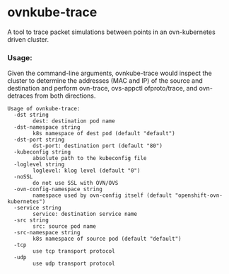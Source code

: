 
# ovnkube-trace

A tool to trace packet simulations between points in an ovn-kubernetes driven cluster.

### Usage:

Given the command-line arguments, ovnkube-trace would inspect the cluster to determine the addresses (MAC and IP) of the source and destination and perform ovn-trace, ovs-appctl ofproto/trace, and ovn-detraces from both directions.

```
Usage of ovnkube-trace:
  -dst string
        dest: destination pod name
  -dst-namespace string
        k8s namespace of dest pod (default "default")
  -dst-port string
        dst-port: destination port (default "80")
  -kubeconfig string
        absolute path to the kubeconfig file
  -loglevel string
        loglevel: klog level (default "0")
  -noSSL
        do not use SSL with OVN/OVS
  -ovn-config-namespace string
        namespace used by ovn-config itself (default "openshift-ovn-kubernetes")
  -service string
        service: destination service name
  -src string
        src: source pod name
  -src-namespace string
        k8s namespace of source pod (default "default")
  -tcp
        use tcp transport protocol
  -udp
        use udp transport protocol

```
